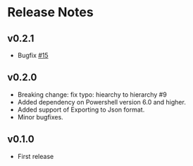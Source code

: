 # Release Notes

## v0.2.1
- Bugfix [#15](https://github.com/Stephanevg/psansible.inventory/issues/15)

## v0.2.0
- Breaking change: fix typo: hiearchy to hierarchy #9
- Added dependency on Powershell version 6.0 and higher.
- Added support of Exporting to Json format.
- Minor bugfixes.

## v0.1.0
- First release

